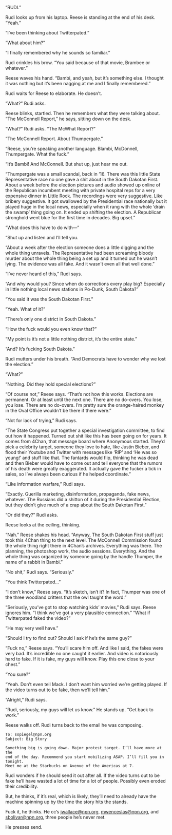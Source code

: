 “RUDI.”

Rudi looks up from his laptop. Reese is standing at the end of his desk. “Yeah.”

“I’ve been thinking about Twitterpated.”

“What about him?”

“I finally remembered why he sounds so familiar.”

Rudi crinkles his brow. “You said because of that movie, Brambee or whatever.”

Reese waves his hand. “Bambi, and yeah, but it’s something else. I thought it
was nothing but it’s been nagging at me and I finally remembered.”

Rudi waits for Reese to elaborate. He doesn’t.

“What?” Rudi asks.

Reese blinks, startled. Then he remembers what they were talking about. “The
McConnell Report,” he says, sitting down on the desk.

“What?” Rudi asks. “The McWhat Report?”

“The McConnell Report. About Thumpergate.”

“Reese, you’re speaking another language. Blambi, McDonnell, Thumpergate. What
the fuck.”

“It’s Bambi! And McConnell. But shut up, just hear me out.

“Thumpergate was a small scandal, back in ’16. There was this little State
Representative race no one gave a shit about in the South Dakotan First. About a
week before the election pictures and audio showed up online of the Republican
incumbent meeting with private hospital reps for a very expensive dinner in
Little Rock. The recordings were very suggestive. Like bribery suggestive. It
got swallowed by the Presidential race nationally but it played huge in the
local news, especially when it rang with the whole ‘drain the swamp’ thing going
on. It ended up shifting the election. A Republican stronghold went blue for the
first time in decades. Big upset.”

“What does this have to do with—”

“Shut up and listen and I’ll tell you.

“About a week after the election someone does a little digging and the whole
thing unravels. The Representative had been screaming bloody murder about the
whole thing being a set up and it turned out he wasn’t lying. The evidence was
all fake. And it wasn’t even all that well done.”

“I’ve never heard of this,” Rudi says.

“And why would you? Since when do corrections every play big? Especially in
little nothing local news stations in Po-Dunk, South Dakota?”

“You said it was the South Dakotan First.”

“Yeah. What of it?”

“There’s only one district in South Dakota.”

“How the fuck would you even know that?”

“My point is it’s not a little nothing district, it’s the entire state.”

“And? It’s fucking South Dakota.”

Rudi mutters under his breath. “And Democrats have to wonder why we lost the
election.”

“What?”

“Nothing. Did they hold special elections?”

“Of course not,” Reese says. “That’s not how this works. Elections are
permanent. Or at least until the next one. There are no do-overs. You lose, you
lose. There are no do-overs. I’m pretty sure the orange-haired monkey in the
Oval Office wouldn’t be there if there were.”

“Not for lack of trying,” Rudi says.

“The State Congress put together a special investigation committee, to find out
how it happened. Turned out shit like this has been going on for years. It comes
from 4Chan, that message board where Anonymous started. They’d pick a celebrity
target, someone they love to hate, like Justin Bieber, and flood their Youtube
and Twitter with messages like ‘RIP’ and ‘He was so young!’ and stuff like that.
The fantards would flip, thinking he was dead and then Bieber would have to come
out and tell everyone that the rumors of his death were greatly exaggerated. It
actually gave the fucker a tick in sales, so I’ve always been curious if he
helped coordinate.”

“Like information warfare,” Rudi says.

“Exactly. Guerilla marketing, disinformation, propaganda, fake news, whatever.
The Russians did a shitton of it during the Presidential Election, but they
didn’t give much of a crap about the South Dakotan First.”

“Or did they?” Rudi asks.

Reese looks at the ceiling, thinking.

“Nah.” Reese shakes his head. “Anyway, The South Dakotan First stuff just took
this 4Chan thing to the next level. The McConnell Commission found the whole
thing right there in 4Chan’s archives. Everything was there. The planning, the
photoshop work, the audio sessions. Everything. And the whole thing was
organized by someone going by the handle Thumper, the name of a rabbit in
Bambi.”

“No shit,” Rudi says. “Seriously.”

“You think Twitterpated...”

“I don’t know,” Reese says. “It’s sketch, isn’t it? In fact, Thumper was one of
the three woodland critters that the owl taught the word.”

“Seriously, you’ve got to stop watching kids’ movies,” Rudi says. Reese ignores
him. “I think we’ve got a very plausible connection.” “What if Twitterpated
faked the video?”

“He may very well have.”

“Should I try to find out? Should I ask if he’s the same guy?”

“Fuck no,” Reese says. “You’ll scare him off. And like I said, the fakes were
very bad. It’s incredible no one caught it earlier. And video is notoriously
hard to fake. If it is fake, my guys will know. Play this one close to your
chest.”

“You sure?”

“Yeah. Don’t even tell Mack. I don’t want him worried we’re getting played. If
the video turns out to be fake, then we’ll tell him.”

“Alright,” Rudi says.

“Rudi, seriously, my guys will let us know.” He stands up. “Get back to work.”

Reese walks off. Rudi turns back to the email he was composing.

```
To: sspiegel@npn.org
Subject: Big Story

Something big is going down. Major protest target. I’ll have more at the
end of the day. Recommend you start mobilizing ASAP. I’ll fill you in tonight.
Meet me at the Starbucks on Avenue of the Americas at 7.
```

Rudi wonders if he should send it out after all. If the video turns out to be
fake he’ll have wasted a lot of time for a lot of people. Possibly even eroded
their credibility.

But, he thinks, if it’s real, which is likely, they’ll need to already have the
machine spinning up by the time the story hits the stands.

Fuck it, he thinks. He cc’s jwallace@npn.org, mwenceslas@npn.org, and
sbolivar@npn.org, three people he’s never met.

He presses send.
